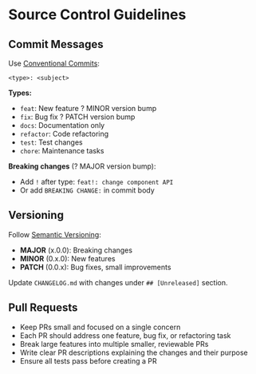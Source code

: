 # Source Control Guidelines

## Commit Messages

Use [Conventional Commits](https://www.conventionalcommits.org/):

```
<type>: <subject>
```

**Types:**
- `feat`: New feature ? MINOR version bump
- `fix`: Bug fix ? PATCH version bump
- `docs`: Documentation only
- `refactor`: Code refactoring
- `test`: Test changes
- `chore`: Maintenance tasks

**Breaking changes** (? MAJOR version bump):
- Add `!` after type: `feat!: change component API`
- Or add `BREAKING CHANGE:` in commit body

## Versioning

Follow [Semantic Versioning](https://semver.org/):
- **MAJOR** (x.0.0): Breaking changes
- **MINOR** (0.x.0): New features
- **PATCH** (0.0.x): Bug fixes, small improvements

Update `CHANGELOG.md` with changes under `## [Unreleased]` section.

## Pull Requests

- Keep PRs small and focused on a single concern
- Each PR should address one feature, bug fix, or refactoring task
- Break large features into multiple smaller, reviewable PRs
- Write clear PR descriptions explaining the changes and their purpose
- Ensure all tests pass before creating a PR
